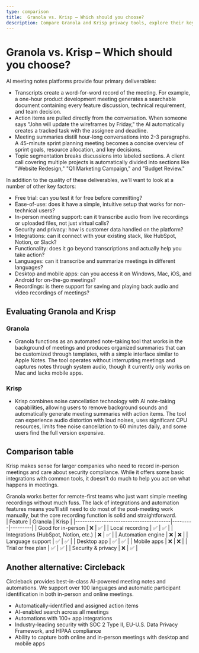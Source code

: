 ```yaml
---
type: comparison
title:  Granola vs. Krisp – Which should you choose?
description: Compare Granola and Krisp privacy tools, explore their key features, and discover Circleback as an alternative option to protect your personal data online.
---
```


# Granola vs. Krisp – Which should you choose?  
AI meeting notes platforms provide four primary deliverables:  
  
* Transcripts create a word-for-word record of the meeting. For example, a one-hour product development meeting generates a searchable document containing every feature discussion, technical requirement, and team decision.  
* Action items are pulled directly from the conversation. When someone says "John will update the wireframes by Friday," the AI automatically creates a tracked task with the assignee and deadline.  
* Meeting summaries distill hour-long conversations into 2-3 paragraphs. A 45-minute sprint planning meeting becomes a concise overview of sprint goals, resource allocation, and key decisions.  
* Topic segmentation breaks discussions into labeled sections. A client call covering multiple projects is automatically divided into sections like "Website Redesign," "Q1 Marketing Campaign," and "Budget Review."  
  
In addition to the quality of these deliverables, we'll want to look at a number of other key factors:  
  
* Free trial: can you test it for free before committing?  
* Ease-of-use: does it have a simple, intuitive setup that works for non-technical users?  
* In-person meeting support: can it transcribe audio from live recordings or uploaded files, not just virtual calls?  
* Security and privacy: how is customer data handled on the platform?  
* Integrations: can it connect with your existing stack, like HubSpot, Notion, or Slack?  
* Functionality: does it go beyond transcriptions and actually help you take action?  
* Languages: can it transcribe and summarize meetings in different languages?  
* Desktop and mobile apps: can you access it on Windows, Mac, iOS, and Android for on-the-go meetings?  
* Recordings: is there support for saving and playing back audio and video recordings of meetings?    
## Evaluating Granola and Krisp  
### Granola
* Granola functions as an automated note-taking tool that works in the background of meetings and produces organized summaries that can be customized through templates, with a simple interface similar to Apple Notes. The tool operates without interrupting meetings and captures notes through system audio, though it currently only works on Mac and lacks mobile apps.

### Krisp
* Krisp combines noise cancellation technology with AI note-taking capabilities, allowing users to remove background sounds and automatically generate meeting summaries with action items. The tool can experience audio distortion with loud noises, uses significant CPU resources, limits free noise cancellation to 60 minutes daily, and some users find the full version expensive.  
## Comparison table    
Krisp makes sense for larger companies who need to record in-person meetings and care about security compliance. While it offers some basic integrations with common tools, it doesn't do much to help you act on what happens in meetings.

Granola works better for remote-first teams who just want simple meeting recordings without much fuss. The lack of integrations and automation features means you'll still need to do most of the post-meeting work manually, but the core recording function is solid and straightforward.  
| Feature                                | Granola | Krisp   |
|----------------------------------------|---------|---------|
| Good for in-person                     | ❌       | ✅       |
| Local recording                        | ✅       | ✅       |
| Integrations (HubSpot, Notion, etc.)   | ❌       | ✅       |
| Automation engine                      | ❌       | ❌       |
| Language support                       | ✅       | ✅       |
| Desktop app                            | ✅       | ✅       |
| Mobile apps                            | ❌       | ❌       |
| Trial or free plan                     | ✅       | ✅       |
| Security & privacy                     | ❌       | ✅       |  
## Another alternative: Circleback  
Circleback provides best-in-class AI-powered meeting notes and automations. We support over 100 languages and automatic participant identification in both in-person and online meetings.  
  
* Automatically-identified and assigned action items  
* AI-enabled search across all meetings  
* Automations with 100+ app integrations  
* Industry-leading security with SOC 2 Type II, EU-U.S. Data Privacy Framework, and HIPAA compliance  
* Ability to capture both online and in-person meetings with desktop and mobile apps  
